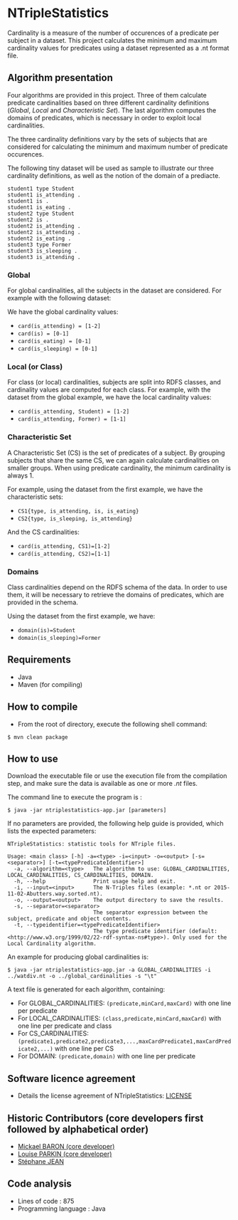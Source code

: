 # NTripleStatistics

Cardinality is a measure of the number of occurences of a predicate per subject in a dataset. This project calculates the minimum and maximum cardinality values for predicates using a dataset represented as a .nt format file.

## Algorithm presentation

Four algorithms are provided in this project. Three of them calculate predicate cardinalities based on three different cardinality definitions (*Global*, *Local* and *Characteristic Set*). The last algorithm computes the domains of predicates, which is necessary in order to exploit local cardinalities.

The three cardinality definitions vary by the sets of subjects that are considered for calculating the minimum and maximum number of predicate occurences.

The following tiny dataset will be used as sample to illustrate our three cardinality definitions, as well as the notion of the domain of a prediacte.

```
student1 type Student
student1 is_attending .
student1 is .
student1 is_eating .
student2 type Student
student2 is .
student2 is_attending .
student2 is_attending .
student2 is_eating .
student3 type Former
student3 is_sleeping .
student3 is_attending .
```

### Global

For global cardinalities, all the subjects in the dataset are considered. For example with the following dataset: 

We have the global cardinality values: 

* `card(is_attending) = [1-2]`
* `card(is) = [0-1]`
* `card(is_eating) = [0-1]`
* `card(is_sleeping) = [0-1]`

### Local (or Class)

For class (or local) cardinalities, subjects are split into RDFS classes, and cardinality values are computed for each class. For example, with the dataset from the global example, we have the local cardinality values:

* `card(is_attending, Student) = [1-2]`
* `card(is_attending, Former) = [1-1]`

### Characteristic Set

A Characteristic Set (CS) is the set of predicates of a subject. By grouping subjects that share the same CS, we can again calculate cardinalities on smaller groups. When using predicate cardinality, the minimum cardinality is always 1.

For example, using the dataset from the first example, we have the characteristic sets:

* `CS1{type, is_attending, is, is_eating}`
* `CS2{type, is_sleeping, is_attending}`

And the CS cardinalities:

* `card(is_attending, CS1)=[1-2]`
* `card(is_attending, CS2)=[1-1]`

### Domains

Class cardinalities depend on the RDFS schema of the data. In order to use them, it will be necessary to retrieve the domains of predicates, which are provided in the schema.

Using the dataset from the first example, we have:
* `domain(is)=Student`
* `domain(is_sleeping)=Former`

## Requirements

* Java
* Maven (for compiling)

## How to compile

* From the root of directory, execute the following shell command:

```
$ mvn clean package
```

## How to use

Download the executable file or use the execution file from the compilation step, and make sure the data is available as one or more _.nt_ files. 

The command line to execute the program is : 

```
$ java -jar ntriplestatistics-app.jar [parameters]
```

If no parameters are provided, the following help guide is provided, which lists the expected parameters:

```
NTripleStatistics: statistic tools for NTriple files.

Usage: <main class> [-h] -a=<type> -i=<input> -o=<output> [-s=<separator>] [-t=<typePredicateIdentifier>]
  -a, --algorithm=<type>   The algorithm to use: GLOBAL_CARDINALITIES, LOCAL_CARDINALITIES, CS_CARDINALITIES, DOMAIN.
  -h, --help               Print usage help and exit.
  -i, --input=<input>      The N-Triples files (example: *.nt or 2015-11-02-Abutters.way.sorted.nt).
  -o, --output=<output>    The output directory to save the results.
  -s, --separator=<separator>
                           The separator expression between the subject, predicate and object contents.
  -t, --typeidentifier=<typePredicateIdentifier>
                           The type predicate identifier (default: <http://www.w3.org/1999/02/22-rdf-syntax-ns#type>). Only used for the Local Cardinality algorithm.
```

An example for producing global cardinalities is: 

```
$ java -jar ntriplestatistics-app.jar -a GLOBAL_CARDINALITIES -i ../watdiv.nt -o ../global_cardinalities -s "\t"
```

A text file is generated for each algorithm, containing:
* For GLOBAL_CARDINALITIES: `(predicate,minCard,maxCard)` with one line per predicate
* For LOCAL_CARDINALITIES: `(class,predicate,minCard,maxCard)` with one line per predicate and class
* For CS_CARDINALITIES: `(predicate1,predicate2,predicate3,...,maxCardPredicate1,maxCardPredicate2,...)` with one line per CS
* For DOMAIN: `(predicate,domain)` with one line per predicate


## Software licence agreement

* Details the license agreement of NTripleStatistics: [LICENSE](LICENSE)

## Historic Contributors (core developers first followed by alphabetical order)

* [Mickael BARON (core developer)](https://www.lias-lab.fr/members/mickaelbaron/)
* [Louise PARKIN (core developer)](https://www.lias-lab.fr/members/louiseparkin/)
* [Stéphane JEAN](https://www.lias-lab.fr/members/stephanejean/)

## Code analysis

* Lines of code : 875
* Programming language : Java

